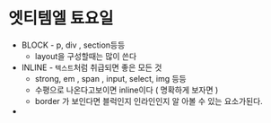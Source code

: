 # <HTML/>엣티템엘 툐요일

- BLOCK - p, div , section등등
  - layout을 구성할때는 많이 쓴다 
- INLINE - `텍스트`처럼 취급되면 좋은 모든 것 
  - strong, em , span , input,  select,  img 등등 
  - 수평으로 나온다고보이면 inline이다 ( 명확하게 보자면 )
  - border 가 보인다면 블럭인지 인라인인지 알 아볼 수 있는 요소가된다.
- ​